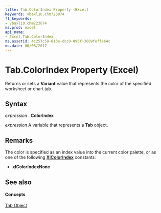 ```yaml
---
title: Tab.ColorIndex Property (Excel)
keywords: vbaxl10.chm723074
f1_keywords:
- vbaxl10.chm723074
ms.prod: excel
api_name:
- Excel.Tab.ColorIndex
ms.assetid: 4c257c58-613e-dbc9-095f-3609feffe64c
ms.date: 06/08/2017
---
```



# Tab.ColorIndex Property (Excel)

Returns or sets a  **Variant** value that represents the color of the specified worksheet or chart tab.


## Syntax

 _expression_ . **ColorIndex**

 _expression_ A variable that represents a **Tab** object.


## Remarks

The color is specified as an index value into the current color palette, or as one of the following  **[XlColorIndex](xlcolorindex-enumeration-excel.md)** constants:


-  **xlColorIndexNone**
    

## See also


#### Concepts


[Tab Object](tab-object-excel.md)

